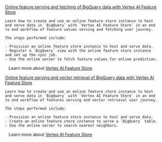 

[Online feature serving and fetching of BigQuery data with Vertex AI Feature Store](https://github.com/GoogleCloudPlatform/vertex-ai-samples/blob/main/notebooks/official/feature_store/online_feature_serving_and_fetching_bigquery_data_with_feature_store.ipynb)

```
Learn how to create and use an online feature store instance to host and serve data in `BigQuery` with `Vertex AI Feature Store` in an end to end workflow of feature values serving and fetching user journey.

The steps performed include:

- Provision an online feature store instance to host and serve data.
- Register a `BigQuery` view with the online feature store instance and set up the sync job.
- Use the online server to fetch feature values for online prediction.

```

&nbsp;&nbsp;&nbsp;Learn more about [Vertex AI Feature Store](https://cloud.google.com/vertex-ai/docs/featurestore/overview).


[Online feature serving and vector retrieval of BigQuery data with Vertex AI Feature Store](https://github.com/GoogleCloudPlatform/vertex-ai-samples/blob/main/notebooks/official/feature_store/online_feature_serving_and_vector_retrieval_bigquery_data_with_feature_store.ipynb)

```
Learn how to create and use an online feature store instance to host and serve data in `BigQuery` with `Vertex AI Feature Store` in an end to end workflow of features serving and vector retrieval user journey.

The steps performed include:

- Provision an online feature store instance to host and serve data.
- Create an online feature store instance to serve a `BigQuery` table.
- Use the online server to search nearest neighbors.

```

&nbsp;&nbsp;&nbsp;Learn more about [Vertex AI Feature Store](https://cloud.google.com/vertex-ai/docs/featurestore/overview).



